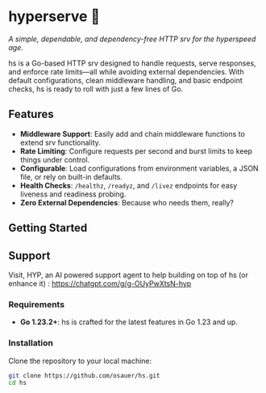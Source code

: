 # hyperserve 🚀

_A simple, dependable, and dependency-free HTTP srv for the hyperspeed age._

hs is a Go-based HTTP srv designed to handle requests, serve responses, and enforce rate limits—all while avoiding
external dependencies. With default configurations, clean middleware handling, and basic endpoint checks, hs is ready to
roll with just a few lines of Go.

## Features

- **Middleware Support**: Easily add and chain middleware functions to extend srv functionality.
- **Rate Limiting**: Configure requests per second and burst limits to keep things under control.
- **Configurable**: Load configurations from environment variables, a JSON file, or rely on built-in defaults.
- **Health Checks**: `/healthz`, `/readyz`, and `/livez` endpoints for easy liveness and readiness probing.
- **Zero External Dependencies**: Because who needs them, really?

## Getting Started

## Support

Visit, HYP, an AI powered support agent to help building on top of hs (or enhance
it) : https://chatgpt.com/g/g-OUyPwXtsN-hyp

### Requirements

- **Go 1.23.2+**: hs is crafted for the latest features in Go 1.23 and up.

### Installation

Clone the repository to your local machine:

```sh
git clone https://github.com/osauer/hs.git
cd hs
